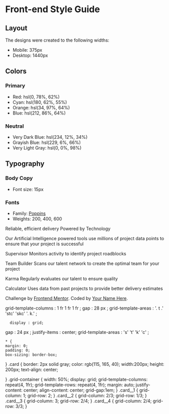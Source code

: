 # Front-end Style Guide

## Layout

The designs were created to the following widths:

- Mobile: 375px
- Desktop: 1440px

## Colors

### Primary

- Red: hsl(0, 78%, 62%)
- Cyan: hsl(180, 62%, 55%)
- Orange: hsl(34, 97%, 64%)
- Blue: hsl(212, 86%, 64%)

### Neutral

- Very Dark Blue: hsl(234, 12%, 34%)
- Grayish Blue: hsl(229, 6%, 66%)
- Very Light Gray: hsl(0, 0%, 98%)

## Typography

### Body Copy

- Font size: 15px

### Fonts

- Family: [Poppins](https://fonts.google.com/specimen/Poppins)
- Weights: 200, 400, 600


Reliable, efficient delivery
  Powered by Technology

  Our Artificial Intelligence powered tools use millions of project data points 
  to ensure that your project is successful

  Supervisor
  Monitors activity to identify project roadblocks

  Team Builder
  Scans our talent network to create the optimal team for your project

  Karma
  Regularly evaluates our talent to ensure quality

  Calculator
  Uses data from past projects to provide better delivery estimates
  <!-- 
  .card__1 {
    grid-column: 1;
    grid-row: 2;
    
}
.card__2 {
    grid-column: 2/3;
    grid-row: 1/3;
}
.card__3 {
    grid-column: 3/4;
    grid-row: 3/2;
}
.card__4 {
    grid-column: 2/3;
    grid-row: 2/4;
}
 -->
  
  <footer>
    <p class="attribution">
      Challenge by <a href="https://www.frontendmentor.io?ref=challenge" target="_blank">Frontend Mentor</a>. 
      Coded by <a href="#">Your Name Here</a>.
    </p>
  </footer>

  grid-template-columns :  1 fr  1 fr  1 fr ;
    gap :  28 px ;
    grid-template-areas :
      '. t .'
      'stc'
      'skc'
      '. k.' ;


      display : grid;
  gap :  24 px ;
  justify-items : center;
  grid-template-areas :
    's'
    't'
    'k'
    'c' ;


    * {
    margin: 0;
    padding: 0;
    box-sizing: border-box;
}
.card {
    border: 2px solid gray;
    color: rgb(115, 165, 40);
    width:200px;
    height: 200px;
    text-align: center;

}
.grid-container {
    width: 50%;
    display: grid;
    grid-template-columns: repeat(4, 1fr);
    grid-template-rows: repeat(4, 1fr);
    margin: auto;
    justify-content: center;
    align-content: center;
    grid-gap:1em;
}
.card__1 {
    grid-column: 1;
    grid-row: 2;
}
.card__2 {
    grid-column: 2/3;
    grid-row: 1/3;
}
.card__3 {
    grid-column: 3;
    grid-row: 2/4;
}
.card__4 {
    grid-column: 2/4;
    grid-row: 3/3;
}

<!-- *********Somehow completed version**********

h1,body,html {
    margin:0;
    padding: 0;
    box-sizing:border-box;  
  }
  .card {
    border:1px solid teal;
    width: 200px;
    height: 150px;
    margin: auto;
    background-color:maroon;
    
  }
  
 .grid-container {
     width: 40%;
     height: 50%;
     display: grid;
     grid-template-columns: repeat(3,1fr);
     grid-template-rows: repeat(5,4fr);
     grid-gap: 1em;
     text-align: center;
     grid-auto-rows: minmax(auto, auto);
     
 }


.card__1 {
    grid-column: 1;
    grid-row: 2;
    
}
.card__2 {
    grid-column: 2/3;
    grid-row: 1/3;
}
.card__3 {
    grid-column: 3/4;
    grid-row: 3/2;
}
.card__4 {
    grid-column: 2/3;
    grid-row: 2/4;
} -->

